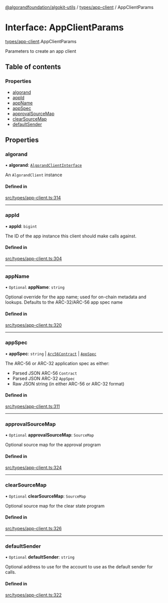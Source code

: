 [@algorandfoundation/algokit-utils](../README.md) / [types/app-client](../modules/types_app_client.md) / AppClientParams

# Interface: AppClientParams

[types/app-client](../modules/types_app_client.md).AppClientParams

Parameters to create an app client

## Table of contents

### Properties

- [algorand](types_app_client.AppClientParams.md#algorand)
- [appId](types_app_client.AppClientParams.md#appid)
- [appName](types_app_client.AppClientParams.md#appname)
- [appSpec](types_app_client.AppClientParams.md#appspec)
- [approvalSourceMap](types_app_client.AppClientParams.md#approvalsourcemap)
- [clearSourceMap](types_app_client.AppClientParams.md#clearsourcemap)
- [defaultSender](types_app_client.AppClientParams.md#defaultsender)

## Properties

### algorand

• **algorand**: [`AlgorandClientInterface`](types_algorand_client_interface.AlgorandClientInterface.md)

An `AlgorandClient` instance

#### Defined in

[src/types/app-client.ts:314](https://github.com/algorandfoundation/algokit-utils-ts/blob/main/src/types/app-client.ts#L314)

___

### appId

• **appId**: `bigint`

The ID of the app instance this client should make calls against.

#### Defined in

[src/types/app-client.ts:304](https://github.com/algorandfoundation/algokit-utils-ts/blob/main/src/types/app-client.ts#L304)

___

### appName

• `Optional` **appName**: `string`

Optional override for the app name; used for on-chain metadata and lookups.
Defaults to the ARC-32/ARC-56 app spec name

#### Defined in

[src/types/app-client.ts:320](https://github.com/algorandfoundation/algokit-utils-ts/blob/main/src/types/app-client.ts#L320)

___

### appSpec

• **appSpec**: `string` \| [`Arc56Contract`](types_app_arc56.Arc56Contract.md) \| [`AppSpec`](types_app_spec.AppSpec.md)

The ARC-56 or ARC-32 application spec as either:
 * Parsed JSON ARC-56 `Contract`
 * Parsed JSON ARC-32 `AppSpec`
 * Raw JSON string (in either ARC-56 or ARC-32 format)

#### Defined in

[src/types/app-client.ts:311](https://github.com/algorandfoundation/algokit-utils-ts/blob/main/src/types/app-client.ts#L311)

___

### approvalSourceMap

• `Optional` **approvalSourceMap**: `SourceMap`

Optional source map for the approval program

#### Defined in

[src/types/app-client.ts:324](https://github.com/algorandfoundation/algokit-utils-ts/blob/main/src/types/app-client.ts#L324)

___

### clearSourceMap

• `Optional` **clearSourceMap**: `SourceMap`

Optional source map for the clear state program

#### Defined in

[src/types/app-client.ts:326](https://github.com/algorandfoundation/algokit-utils-ts/blob/main/src/types/app-client.ts#L326)

___

### defaultSender

• `Optional` **defaultSender**: `string`

Optional address to use for the account to use as the default sender for calls.

#### Defined in

[src/types/app-client.ts:322](https://github.com/algorandfoundation/algokit-utils-ts/blob/main/src/types/app-client.ts#L322)
